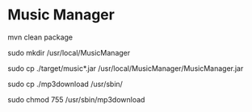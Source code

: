 # Music Manager

mvn clean package

sudo mkdir /usr/local/MusicManager

sudo cp ./target/music*.jar /usr/local/MusicManager/MusicManager.jar

sudo cp ./mp3download /usr/sbin/

sudo chmod 755 /usr/sbin/mp3download
